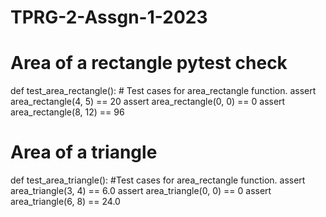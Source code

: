 # TPRG-2-Assgn-1-2023
# Area of a rectangle pytest check 
def test_area_rectangle():
    # Test cases for area_rectangle function.
    assert area_rectangle(4, 5) == 20
    assert area_rectangle(0, 0) == 0
    assert area_rectangle(8, 12) == 96

# Area of a triangle
def test_area_triangle():
    #Test cases for area_rectangle function.
    assert area_triangle(3, 4) == 6.0
    assert area_triangle(0, 0) == 0
    assert area_triangle(6, 8) == 24.0
